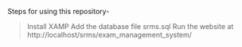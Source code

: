 Steps for using this repository-
> Install XAMP
> Add the database file srms.sql
> Run the website at http://localhost/srms/exam_management_system/




